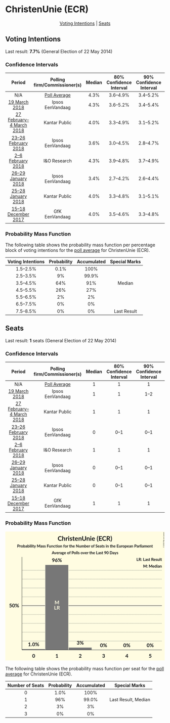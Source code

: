 # ChristenUnie (ECR)

<p align="center"><a href="#voting-intentions">Voting Intentions</a> | <a href="#seats">Seats</a></p>

## Voting Intentions

Last result: **7.7%** (General Election of 22 May 2014)

### Confidence Intervals

| Period     | Polling firm/Commissioner(s) | Median | 80% Confidence Interval | 90% Confidence Interval | 95% Confidence Interval | 99% Confidence Interval |
|:----------:|:----------------:|:-----------:|:-----------------------:|:-----------------------:|:-----------------------:|:-----------------------:|
| N/A | [Poll Average](average.html) | 4.3% | 3.6–4.9% | 3.4–5.2% | 3.2–5.4% | 2.9–5.9% |
| [19 March 2018](2018-03-19-Ipsos.html) | Ipsos <br> EenVandaag | 4.3% | 3.6–5.2% | 3.4–5.4% | 3.3–5.6% | 3.0–6.1% |
| [27 February–4 March 2018](2018-03-04-KantarPublic.html) | Kantar Public | 4.0% | 3.3–4.9% | 3.1–5.2% | 3.0–5.4% | 2.7–5.9% |
| [23–26 February 2018](2018-02-26-Ipsos.html) | Ipsos <br> EenVandaag | 3.6% | 3.0–4.5% | 2.8–4.7% | 2.6–4.9% | 2.3–5.4% |
| [2–6 February 2018](2018-02-06-IOResearch.html) | I&O Research | 4.3% | 3.9–4.8% | 3.7–4.9% | 3.7–5.0% | 3.5–5.2% |
| [26–29 January 2018](2018-01-29-Ipsos.html) | Ipsos <br> EenVandaag | 3.4% | 2.7–4.2% | 2.6–4.4% | 2.4–4.6% | 2.2–5.1% |
| [25–28 January 2018](2018-01-28-KantarPublic.html) | Kantar Public | 4.0% | 3.3–4.8% | 3.1–5.1% | 3.0–5.3% | 2.7–5.7% |
| [15–18 December 2017](2017-12-18-GfK.html) | GfK <br> EenVandaag | 4.0% | 3.5–4.6% | 3.3–4.8% | 3.2–5.0% | 3.0–5.3% |

### Probability Mass Function

The following table shows the probability mass function per percentage block of voting intentions for the [poll average](average.html) for ChristenUnie (ECR).

| Voting Intentions | Probability | Accumulated | Special Marks |
|:-----------------:|:-----------:|:-----------:|:-------------:|
| 1.5–2.5% | 0.1% | 100% |  |
| 2.5–3.5% | 9% | 99.9% |  |
| 3.5–4.5% | 64% | 91% | Median |
| 4.5–5.5% | 26% | 27% |  |
| 5.5–6.5% | 2% | 2% |  |
| 6.5–7.5% | 0% | 0% |  |
| 7.5–8.5% | 0% | 0% | Last Result |


## Seats

Last result: **1** seats (General Election of 22 May 2014)

### Confidence Intervals

| Period     | Polling firm/Commissioner(s) | Median | 80% Confidence Interval | 90% Confidence Interval | 95% Confidence Interval | 99% Confidence Interval |
|:----------:|:----------------:|:------:|:-----------------------:|:-----------------------:|:-----------------------:|:-----------------------:|
| N/A | [Poll Average](average.html) | 1 | 1 | 1 | 1–2 | 0–2 |
| [19 March 2018](2018-03-19-Ipsos.html) | Ipsos <br> EenVandaag | 1 | 1 | 1–2 | 1–2 | 0–2 |
| [27 February–4 March 2018](2018-03-04-KantarPublic.html) | Kantar Public | 1 | 1 | 1 | 1 | 0–1 |
| [23–26 February 2018](2018-02-26-Ipsos.html) | Ipsos <br> EenVandaag | 0 | 0–1 | 0–1 | 0–1 | 0–1 |
| [2–6 February 2018](2018-02-06-IOResearch.html) | I&O Research | 1 | 1 | 1 | 1 | 1 |
| [26–29 January 2018](2018-01-29-Ipsos.html) | Ipsos <br> EenVandaag | 0 | 0–1 | 0–1 | 0–1 | 0–1 |
| [25–28 January 2018](2018-01-28-KantarPublic.html) | Kantar Public | 0 | 0–1 | 0–1 | 0–1 | 0–1 |
| [15–18 December 2017](2017-12-18-GfK.html) | GfK <br> EenVandaag | 1 | 1 | 1 | 0–1 | 0–1 |

### Probability Mass Function

![Graph with seats probability mass function not yet produced](average-seats-pmf-christenunieecr.png "Seats Probability Mass Function")

The following table shows the probability mass function per seat for the [poll average](average.html) for ChristenUnie (ECR).

| Number of Seats | Probability | Accumulated | Special Marks |
|:---------------:|:-----------:|:-----------:|:-------------:|
| 0 | 1.0% | 100% |  |
| 1 | 96% | 99.0% | Last Result, Median |
| 2 | 3% | 3% |  |
| 3 | 0% | 0% |  |


